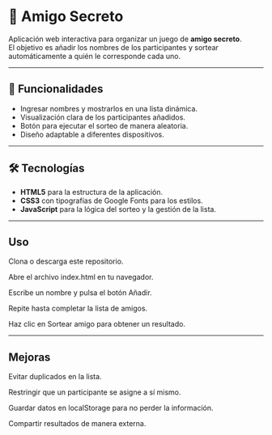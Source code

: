 # 🎁 Amigo Secreto  

Aplicación web interactiva para organizar un juego de **amigo secreto**.  
El objetivo es añadir los nombres de los participantes y sortear automáticamente a quién le corresponde cada uno.  

---

## 🚀 Funcionalidades  
- Ingresar nombres y mostrarlos en una lista dinámica.  
- Visualización clara de los participantes añadidos.  
- Botón para ejecutar el sorteo de manera aleatoria.  
- Diseño adaptable a diferentes dispositivos.  

---

## 🛠️ Tecnologías  
- **HTML5** para la estructura de la aplicación.  
- **CSS3** con tipografías de Google Fonts para los estilos.  
- **JavaScript** para la lógica del sorteo y la gestión de la lista.  

---


## Uso  
Clona o descarga este repositorio.

Abre el archivo index.html en tu navegador.

Escribe un nombre y pulsa el botón Añadir.

Repite hasta completar la lista de amigos.

Haz clic en Sortear amigo para obtener un resultado.

---


## Mejoras 
Evitar duplicados en la lista.

Restringir que un participante se asigne a sí mismo.

Guardar datos en localStorage para no perder la información.

Compartir resultados de manera externa.

